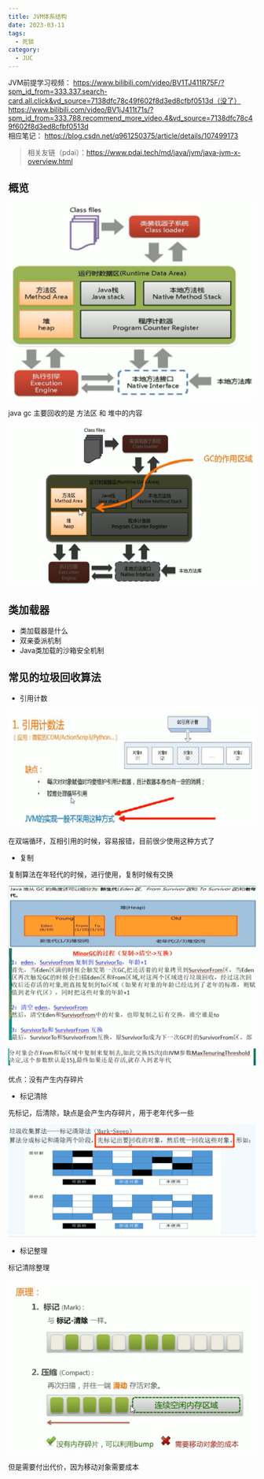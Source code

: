 ```yaml
---
title: JVM体系结构
date: 2023-03-11
tags:
  - 死锁
category:
  - JUC
---
```



JVM前提学习视频：
https://www.bilibili.com/video/BV1TJ411R75F/?spm_id_from=333.337.search-card.all.click&vd_source=7138dfc78c49f602f8d3ed8cfbf0513d（没了）  
https://www.bilibili.com/video/BV1jJ411t71s/?spm_id_from=333.788.recommend_more_video.4&vd_source=7138dfc78c49f602f8d3ed8cfbf0513d    
相应笔记： https://blog.csdn.net/q961250375/article/details/107499173

> 相关友链（pdai）：https://www.pdai.tech/md/java/jvm/java-jvm-x-overview.html

## 概览

![image-20200318182540332](./images/image-20200318182540332.png)

java gc 主要回收的是 方法区 和 堆中的内容

![image-20200318184401133](./images/image-20200318184401133.png)

## 类加载器

- 类加载器是什么
- 双亲委派机制
- Java类加载的沙箱安全机制

## 常见的垃圾回收算法

- 引用计数

![image-20200318184508982](./images/image-20200318184508982.png)

在双端循环，互相引用的时候，容易报错，目前很少使用这种方式了



- 复制

复制算法在年轻代的时候，进行使用，复制时候有交换

![image-20200318184759295](./images/image-20200318184759295.png)

![image-20200318184820787](./images/image-20200318184820787.png)

优点：没有产生内存碎片



- 标记清除

先标记，后清除，缺点是会产生内存碎片，用于老年代多一些

![image-20200318184944878](./images/image-20200318184944878.png)



- 标记整理

标记清除整理

![image-20200318185100936](./images/image-20200318185100936.png)

但是需要付出代价，因为移动对象需要成本